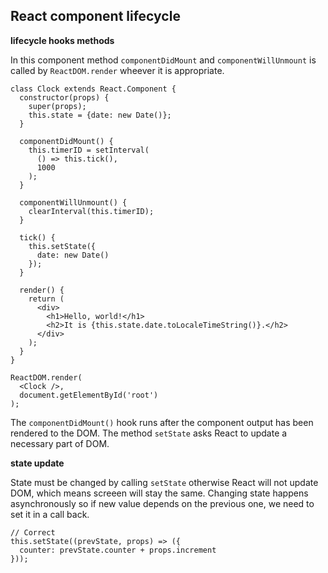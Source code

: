 ## React component lifecycle


**lifecycle hooks methods**

In this component method `componentDidMount` and `componentWillUnmount` is called by `ReactDOM.render` wheever it is appropriate.

    class Clock extends React.Component {
      constructor(props) {
        super(props);
        this.state = {date: new Date()};
      }

      componentDidMount() {
        this.timerID = setInterval(
          () => this.tick(),
          1000
        );
      }

      componentWillUnmount() {
        clearInterval(this.timerID);
      }

      tick() {
        this.setState({
          date: new Date()
        });
      }

      render() {
        return (
          <div>
            <h1>Hello, world!</h1>
            <h2>It is {this.state.date.toLocaleTimeString()}.</h2>
          </div>
        );
      }
    }

    ReactDOM.render(
      <Clock />,
      document.getElementById('root')
    );

The `componentDidMount()` hook runs after the component output has been rendered to the DOM. The method `setState` asks React to update a necessary part of DOM.

**state update**

State must be changed by calling `setState` otherwise React will not update DOM, which means screeen will stay the same. Changing state happens asynchronously so if new value depends on the previous one, we need to set it in a call back.

    // Correct
    this.setState((prevState, props) => ({
      counter: prevState.counter + props.increment
    }));
